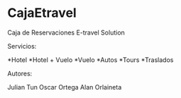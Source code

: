 CajaEtravel
===========

Caja de Reservaciones E-travel Solution

Servicios:

  *Hotel 
  *Hotel + Vuelo
  *Vuelo
  *Autos
  *Tours
  *Traslados

Autores:

Julian Tun 
Oscar Ortega
Alan Orlaineta
  
